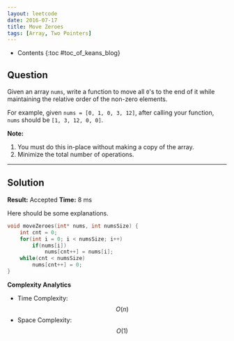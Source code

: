```yaml
---
layout: leetcode
date: 2016-07-17
title: Move Zeroes
tags: [Array, Two Pointers]
---
```


* Contents
{:toc #toc_of_keans_blog}

## Question

Given an array `nums`, write a function to move all `0`'s to the end of it while maintaining the relative order of the non-zero elements.

For example, given `nums = [0, 1, 0, 3, 12]`, after calling your function, `nums` should be ``[1, 3, 12, 0, 0]``.

**Note:**

1. You must do this in-place without making a copy of the array.
2. Minimize the total number of operations.



***

## Solution

**Result:** Accepted **Time:**  8 ms

Here should be some explanations.

```c
void moveZeroes(int* nums, int numsSize) {
    int cnt = 0;
    for(int i = 0; i < numsSize; i++)
        if(nums[i])
            nums[cnt++] = nums[i];
    while(cnt < numsSize)
        nums[cnt++] = 0;
}
```

**Complexity Analytics**

- Time Complexity: $$O(n)$$
- Space Complexity: $$O(1)$$

